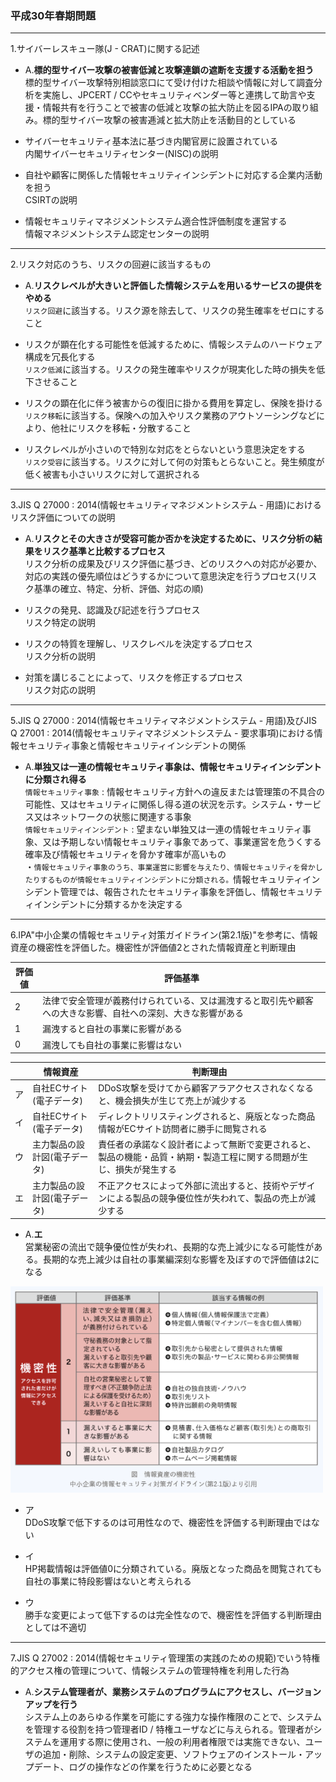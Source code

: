 ### 平成30年春期問題

---
1.サイバーレスキュー隊(J - CRAT)に関する記述

- A.**標的型サイバー攻撃の被害低減と攻撃連鎖の遮断を支援する活動を担う**  
標的型サイバー攻撃特別相談窓口にて受け付けた相談や情報に対して調査分析を実施し、JPCERT / CCやセキュリティベンダー等と連携して助言や支援・情報共有を行うことで被害の低減と攻撃の拡大防止を図るIPAの取り組み。標的型サイバー攻撃の被害逓減と拡大防止を活動目的としている

- サイバーセキュリティ基本法に基づき内閣官房に設置されている  
内閣サイバーセキュリティセンター(NISC)の説明

- 自社や顧客に関係した情報セキュリティインシデントに対応する企業内活動を担う  
CSIRTの説明

- 情報セキュリティマネジメントシステム適合性評価制度を運営する  
情報マネジメントシステム認定センターの説明

---
2.リスク対応のうち、リスクの回避に該当するもの

- A.**リスクレベルが大きいと評価した情報システムを用いるサービスの提供をやめる**  
`リスク回避`に該当する。リスク源を除去して、リスクの発生確率をゼロにすること

- リスクが顕在化する可能性を低減するために、情報システムのハードウェア構成を冗長化する  
`リスク低減`に該当する。リスクの発生確率やリスクが現実化した時の損失を低下させること

- リスクの顕在化に伴う被害からの復旧に掛かる費用を算定し、保険を掛ける  
`リスク移転`に該当する。保険への加入やリスク業務のアウトソーシングなどにより、他社にリスクを移転・分散すること

- リスクレベルが小さいので特別な対応をとらないという意思決定をする  
`リスク受容`に該当する。リスクに対して何の対策もとらないこと。発生頻度が低く被害も小さいリスクに対して選択される

---
3.JIS Q 27000 : 2014(情報セキュリティマネジメントシステム - 用語)におけるリスク評価についての説明

- A.**リスクとその大きさが受容可能か否かを決定するために、リスク分析の結果をリスク基準と比較するプロセス**  
リスク分析の成果及びリスク評価に基づき、どのリスクへの対応が必要か、対応の実践の優先順位はどうするかについて意思決定を行うプロセス(リスク基準の確立、特定、分析、評価、対応の順)

- リスクの発見、認識及び記述を行うプロセス  
リスク特定の説明

- リスクの特質を理解し、リスクレベルを決定するプロセス  
リスク分析の説明

- 対策を講じることによって、リスクを修正するプロセス  
リスク対応の説明

---
5.JIS Q 27000 : 2014(情報セキュリティマネジメントシステム - 用語)及びJIS Q 27001 : 2014(情報セキュリティマネジメントシステム - 要求事項)における情報セキュリティ事象と情報セキュリティインシデントの関係

- A.**単独又は一連の情報セキュリティ事象は、情報セキュリティインシデントに分類され得る**  
`情報セキュリティ事象` : 情報セキュリティ方針への違反または管理策の不具合の可能性、又はセキュリティに関係し得る道の状況を示す。システム・サービス又はネットワークの状態に関連する事象  
`情報セキュリティインシデント` : 望まない単独又は一連の情報セキュリティ事象、又は予期しない情報セキュリティ事象であって、事業運営を危うくする確率及び情報セキュリティを脅かす確率が高いもの  
・`情報セキュリティ事象のうち、事業運営に影響を与えたり、情報セキュリティを脅かしたりするものが情報セキュリティインシデントに分類される。`情報セキュリティインシデント管理では、報告されたセキュリティ事象を評価し、情報セキュリティインシデントに分類するかを決定する

---
6.IPA"中小企業の情報セキュリティ対策ガイドライン(第2.1版)"を参考に、情報資産の機密性を評価した。機密性が評価値2とされた情報資産と判断理由

|評価値|評価基準|
|-----|------|
|2|法律で安全管理が義務付けられている、又は漏洩すると取引先や顧客への大きな影響、自社への深刻、大きな影響がある|
|1|漏洩すると自社の事業に影響がある|
|0|漏洩しても自社の事業に影響はない|

||情報資産|判断理由|
|-|-----|-------|
|ア|自社ECサイト(電子データ)|DDoS攻撃を受けてから顧客アラアクセスされなくなると、機会損失が生じて売上が減少する|
|イ|自社ECサイト(電子データ)|ディレクトリリスティングされると、廃版となった商品情報がECサイト訪問者に勝手に閲覧される|
|ウ|主力製品の設計図(電子データ)|責任者の承諾なく設計者によって無断で変更されると、製品の機能・品質・納期・製造工程に関する問題が生じ、損失が発生する|
|エ|主力製品の設計図(電子データ)|不正アクセスによって外部に流出すると、技術やデザインによる製品の競争優位性が失われて、製品の売上が減少する|

- A.**エ**  
営業秘密の流出で競争優位性が失われ、長期的な売上減少になる可能性がある。長期的な売上減少は自社の事業編深刻な影響を及ぼすので評価値は2になる

<img width="500" alt="" src="./images/機密性.png">

- ア  
DDoS攻撃で低下するのは可用性なので、機密性を評価する判断理由ではない

- イ  
HP掲載情報は評価値0に分類されている。廃版となった商品を閲覧されても自社の事業に特段影響はないと考えられる

- ウ  
勝手な変更によって低下するのは完全性なので、機密性を評価する判断理由としては不適切

---
7.JIS Q 27002 : 2014(情報セキュリティ管理策の実践のための規範)でいう特権的アクセス権の管理について、情報システムの管理特権を利用した行為

- A.**システム管理者が、業務システムのプログラムにアクセスし、バージョンアップを行う**  
システム上のあらゆる作業を可能にする強力な操作権限のことで、システムを管理する役割を持つ管理者ID / 特権ユーザなどに与えられる。管理者がシステムを運用する際に使用され、一般の利用者権限では実施できない、ユーザの追加・削除、システムの設定変更、ソフトウェアのインストール・アップデート、ログの操作などの作業を行うために必要となる
